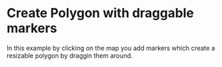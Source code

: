 # Create Polygon with draggable markers
In this example by clicking on the map you add markers which create a resizable polygon by draggin them around.